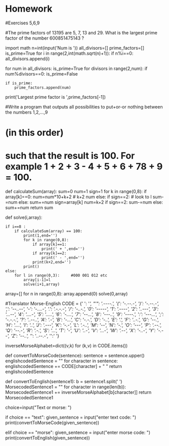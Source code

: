 # Homework
#Exercises 5,6,9

#The prime factors of 13195 are 5, 7, 13 and 29. What is the largest prime factor of the number 600851475143 ?

import math
n=int(input('Num is '))
all_divisors=[]
prime_factors=[]
is_prime=True
for i in range(2,int(math.sqrt(n)+1)):
    if n%i==0:
        all_divisors.append(i)

for num in all_divisors:
    is_prime=True
    for divisors in range(2,num):
        if num%divisors==0:
            is_prime=False

    if is_prime:
        prime_factors.append(num)


print('Largest prime factor is ',prime_factors[-1])



#Write a program that outputs all possibilities to put+or-or nothing between the numbers 1,2,...,9
# (in this order)
# such that the result is 100. For example 1 + 2 + 3 - 4 + 5 + 6 + 78 + 9 = 100.

def calculateSum(array):
    sum=0
    num=1
    sign=1
    for k in range(0,8):
        if array[k]==0:
            num=num*10+k+2 # k+2 num
        else:
            if sign==2: # look to l
                sum-=num
            else:
                sum+=num
            sign=array[k]
            num=k+2
    if sign==2:
        sum-=num
    else:
        sum+=num
    return sum





def solve(i,array):

    if i==8 :
        if calculateSum(array) == 100:
            print(1,end='')
            for k in range(0,8):
                if array[k]==1:
                    print(' + ',end='')
                if array[k]==2:
                    print(' - ',end='')
                print(k+2,end='')
            print()
    else:
        for l in range(0,3):     #000 001 012 etc
            array[i-1]=l
            solve(i+1,array)

array=[]
for n in range(0,8):
    array.append(0)
solve(0,array)


#Translator Morse-English 
CODE = {' ': '_',	"'": '.----.',	'(': '-.--.-',	')': '-.--.-',	',': '--..--',	'-': '-....-',	'.': '.-.-.-',	'/': '-..-.',
	'0': '-----',	'1': '.----',	'2': '..---',	'3': '...--',	'4': '....-',	'5': '.....',	'6': '-....',	'7': '--...',
	'8': '---..',	'9': '----.',	':': '---...',	';': '-.-.-.',	'?': '..--..',	'A': '.-',	'B': '-...',	'C': '-.-.',
	'D': '-..',	'E': '.',	'F': '..-.',	'G': '--.',	'H': '....',	'I': '..',	'J': '.---',	'K': '-.-',	'L': '.-..',
	'M': '--',	'N': '-.',	'O': '---',	'P': '.--.',	'Q': '--.-',	'R': '.-.',	'S': '...',	'T': '-',	'U': '..-',
	'V': '...-',	'W': '.--',	'X': '-..-',	'Y': '-.--',	'Z': '--..',	'_': '..--.-', '':' '}

inverseMorseAlphabet=dict((v,k) for (k,v) in CODE.items())

def convertToMorseCode(sentence):
    sentence = sentence.upper()
    englishcodedSentence = ""
    for character in sentence:
        englishcodedSentence += CODE[character] + " "
    return englishcodedSentence


def convertToEnglish(sentence1):
    b = sentence1.split(' ')
    MorsecodedSentence1 = ""
    for character in range(len(b)):
        MorsecodedSentence1 += inverseMorseAlphabet[b[character]]
    return MorsecodedSentence1

choice=input("Text or morse: ")


if choice == "text":
    given_sentence = input("enter text code: ")
    print(convertToMorseCode(given_sentence))


elif choice == "morse":
    given_sentence = input("enter morse code: ")
    print(convertToEnglish(given_sentence))




